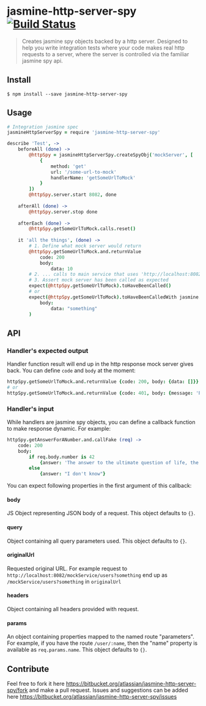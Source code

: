 # jasmine-http-server-spy [![Build Status](https://drone.io/bitbucket.org/atlassian/jasmine-http-server-spy/status.png)](https://drone.io/bitbucket.org/atlassian/jasmine-http-server-spy/latest)

> Creates jasmine spy objects backed by a http server. Designed to help you write integration tests where your code 
makes real http requests to a server, where the server is controlled via the familiar jasmine spy api.
  
 
## Install

```
$ npm install --save jasmine-http-server-spy
```

## Usage

```coffee
# Integration jasmine spec
jasmineHttpServerSpy = require 'jasmine-http-server-spy'

describe 'Test', ->
    beforeAll (done) ->
        @httpSpy = jasmineHttpServerSpy.createSpyObj('mockServer', [
            {
                method: 'get'
                url: '/some-url-to-mock'
                handlerName: 'getSomeUrlToMock'
            }
        ])
        @httpSpy.server.start 8082, done
    
    afterAll (done) ->
        @httpSpy.server.stop done
       
    afterEach (done) ->
        @httpSpy.getSomeUrlToMock.calls.reset()
        
    it 'all the things', (done) ->
        # 1. Define what mock server would return
        @httpSpy.getSomeUrlToMock.and.returnValue 
            code: 200
            body: 
                data: 10
        # 2. ... calls to main service that uses 'http://localhost:8082/some-url-to-mock'
        # 3. Assert mock server has been called as expected
        expect(@httpSpy.getSomeUrlToMock).toHaveBeenCalled()
        # or
        expect(@httpSpy.getSomeUrlToMock).toHaveBeenCalledWith jasmine.objectContaining(
            body: 
                data: "something"
        )
```

## API

### Handler's expected output

Handler function result will end up in the http response mock server gives back. 
You can define ```code``` and ```body``` at the moment:
 
```coffee
httpSpy.getSomeUrlToMock.and.returnValue {code: 200, body: {data: []}}
# or
httpSpy.getSomeUrlToMock.and.returnValue {code: 401, body: {message: 'Please login first'}}
```

### Handler's input

While handlers are jasmine spy objects, you can define a callback function to make response dynamic. For example:

```coffee
httpSpy.getAnswerForANumber.and.callFake (req) ->
    code: 200
    body:
        if req.body.number is 42
            {answer: 'The answer to the ultimate question of life, the universe and everything'}
        else
            {answer: "I don't know"}
```

You can expect following properties in the first argument of this callback:
 
#### body

JS Object representing JSON body of a request. This object defaults to ```{}```.
 
#### query

Object containing all query parameters used. This object defaults to ```{}```.

#### originalUrl

Requested original URL. For example request to ```http://localhost:8082/mockService/users?something``` end up as 
```/mockService/users?something``` in ```originalUrl```

#### headers

Object containing all headers provided with request.

#### params

An object containing properties mapped to the named route "parameters". 
For example, if you have the route ```/user/:name```, then the "name" property is available as ```req.params.name```. 
This object defaults to ```{}```.

## Contribute

Feel free to fork it here https://bitbucket.org/atlassian/jasmine-http-server-spy/fork and make a pull request. 
 Issues and suggestions can be added here https://bitbucket.org/atlassian/jasmine-http-server-spy/issues
